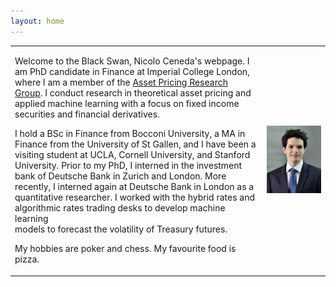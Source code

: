 ```yaml
---
layout: home
---
```


<table>
  <tr>
    <td>
<p>
Welcome to the Black Swan, Nicolo Ceneda's webpage. I am PhD candidate in Finance at Imperial College London, where I am a member of the <a href="https://sites.google.com/view/imperialassetpricing/home">Asset Pricing Research Group</a>. I conduct research in theoretical asset pricing and applied machine learning with a focus on fixed income securities and financial derivatives. 
</p>

<p>
I hold a BSc in Finance from Bocconi University, a MA in Finance from the University of St Gallen, and I have been a visiting student at UCLA, Cornell University, and Stanford University. Prior to my PhD, I interned in the investment bank of Deutsche Bank in Zurich and London. More recently, I interned again at Deutsche Bank in London as a quantitative researcher. I worked with the hybrid rates and algorithmic rates trading desks to develop machine learning <br>
models to forecast the volatility of Treasury futures.
</p>

<p>
My hobbies are poker and chess. My favourite food is pizza.
</p></td>
    <td><img src="/assets/img/profile-pic.jpeg"></td>
  </tr>
</table>